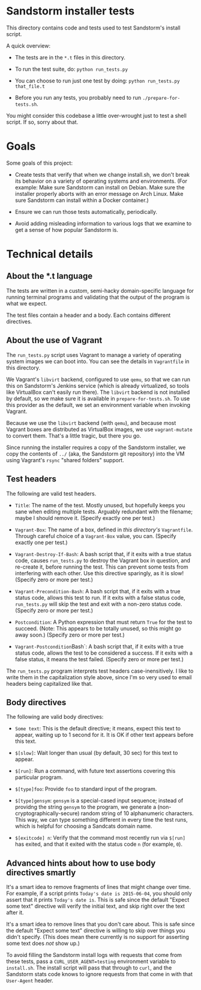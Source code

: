 # Sandstorm installer tests

This directory contains code and tests used to test Sandstorm's
install script.

A quick overview:

* The tests are in the `*.t` files in this directory.

* To run the test suite, do: `python run_tests.py`

* You can choose to run just one test by doing: `python run_tests.py that_file.t`

* Before you run any tests, you probably need to run `./prepare-for-tests.sh`.

You might consider this codebase a little over-wrought just to test a
shell script. If so, sorry about that.

# Goals

Some goals of this project:

* Create tests that verify that when we change install.sh, we don't
  break its behavior on a variety of operating systems and
  environments. (For example: Make sure Sandstorm can install on
  Debian.  Make sure the installer properly aborts with an error
  message on Arch Linux. Make sure Sandstorm can install within a
  Docker container.)

* Ensure we can run those tests automatically, periodically.

* Avoid adding misleading information to various logs that we examine
  to get a sense of how popular Sandstorm is.

# Technical details

## About the *.t language

The tests are written in a custom, semi-hacky domain-specific language
for running terminal programs and validating that the output of the
program is what we expect.

The test files contain a header and a body. Each contains different
directives.

## About the use of Vagrant

The `run_tests.py` script uses Vagrant to manage a variety of
operating system images we can boot into. You can see the details in
`Vagrantfile` in this directory.

We Vagrant's `libvirt` backend, configured to use `qemu`, so that we
can run this on Sandstorm's Jenkins service (which is already
virtualized, so tools like VirtualBox can't easily run there). The
`libvirt` backend is not installed by default, so we make sure it is
available in `prepare-for-tests.sh`. To use this provider as the
default, we set an environment variable when invoking Vagrant.

Because we use the `libvirt` backend (with `qemu`), and because most
Vagrant boxes are distributed as VirtualBox images, we use
`vagrant-mutate` to convert them. That's a little tragic, but there
you go.

Since running the installer requires a copy of the Sandstorm
installer, we copy the contents of `../` (aka, the Sandstorm git
repository) into the VM using Vagrant's `rsync` "shared folders"
support.

## Test headers

The following are valid test headers.

* `Title`: The name of the test. Mostly unused, but hopefully keeps
  you sane when editing multiple tests. Arguably redundant with the
  filename; maybe I should remove it. (Specify exactly one per test.)

* `Vagrant-Box`: The name of a box, defined in _this directory's_
  `Vagrantfile`. Through careful choice of a `Vagrant-Box` value,
  you can. (Specify exactly one per test.)

* `Vagrant-Destroy-If-Bash`: A bash script that, if it exits with a
  true status code, causes `run_tests.py` to destroy the Vagrant box
  in question, and re-create it, before running the test. This can
  prevent some tests from interfering with each other. Use this
  directive sparingly, as it is slow! (Specify zero or more per test.)

* `Vagrant-Precondition-Bash`: A bash script that, if it exits with a
  true status code, allows this test to run. If it exits with a false
  status code, `run_tests.py` will skip the test and exit with a
  non-zero status code. (Specify zero or more per test.)

* `Postcondition`: A Python expression that must return `True` for the
  test to succeed. (Note: This appears to be totally unused, so this
  might go away soon.) (Specify zero or more per test.)

* `Vagrant-Postcondition`Bash`: A bash script that, if it exits with
  a true status code, allows the test to be considered a success. If
  it exits with a false status, it means the test failed. (Specify
  zero or more per test.)

The `run_tests.py` program interprets test headers
case-inensitively. I like to write them in the capitalization style
above, since I'm so very used to email headers being capitalized like
that.

## Body directives

The following are valid body directives:

* `Some text`: This is the default directive; it means, expect this
  text to appear, waiting up to 1 second for it. It is OK if other text
  appears before this text.

* `$[slow]`: Wait longer than usual (by default, 30 sec) for this text
  to appear.

* `$[run]`: Run a command, with future text assertions covering this
  particular program.

* `$[type]foo`: Provide `foo` to standard input of the program.

* `$[type]gensym`: `gensym` is a special-cased input sequence; instead
  of providng the string `gensym` to the program, we generate a
  (non-cryptographically-secure) random string of 10 alphanumeric
  characters. This way, we can type something different in every time
  the test runs, which is helpful for choosing a Sandcats domain name.

* `$[exitcode] n`: Verify that the command most recently run via
  `$[run]` has exited, and that it exited with the status code `n`
  (for example, `0`).

## Advanced hints about how to use body directives smartly

It's a smart idea to remove fragments of lines that might change over
time. For example, if a script prints `Today's date is 2015-06-04`,
you should only assert that it prints `Today's date is`. This is safe
since the default "Expect some text" directive will verify the initial
text, and skip right over the text after it.

It's a smart idea to remove lines that you don't care about. This is
safe since the default "Expect some text" directive is willing to skip
over things you didn't specify. (This does mean there currently is no
support for asserting some text does _not_ show up.)

To avoid filling the Sandstorm install logs with requests that come
from these tests, pass a `CURL_USER_AGENT=testing` environment
variable to `install.sh`. The install script will pass that through to
`curl`, and the Sandstorm stats code knows to ignore requests from
that come in with that `User-Agent` header.
